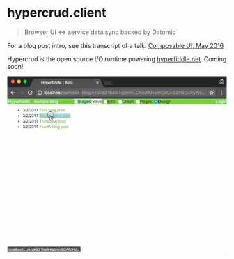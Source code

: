 # hypercrud.client

> Browser UI <=> service data sync backed by Datomic

For a blog post intro, see this transcript of a talk: [Composable UI, May 2016](https://docs.google.com/document/d/1hb9qB_d9jlDUpgTSBcFELGhKuWVecVzgGCcOeR9UueE/edit?usp=sharing)

Hypercrud is the open source I/O runtime powering [hyperfiddle.net](http://hyperfiddle.net/). Coming soon!

![](.readme-assets/XAYeMfW.gif)
